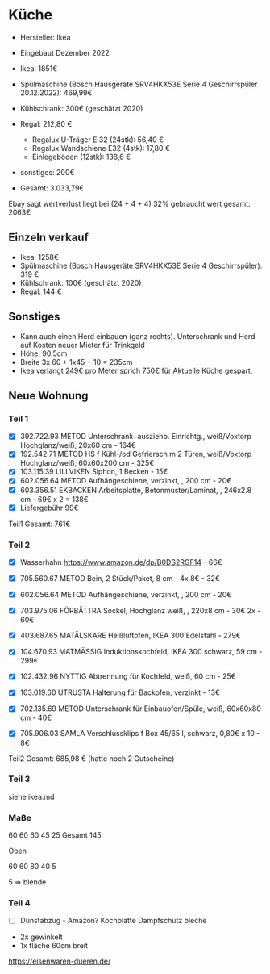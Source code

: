 # Küche

- Hersteller: Ikea
- Eingebaut Dezember 2022

- Ikea: 1851€
- Spülmaschine (Bosch Hausgeräte SRV4HKX53E Serie 4 Geschirrspüler 20.12.2022): 469,99€
- Kühlschrank: 300€ (geschätzt 2020)
- Regal: 212,80 €
  - Regalux U-Träger E 32 (24stk): 56,40 €
  - Regalux Wandschiene E32 (4stk): 17,80 €
  - Einlegeböden (12stk): 138,6 €
- sonstiges: 200€

- Gesamt: 3.033,79€

Ebay sagt wertverlust liegt bei (24 + 4 + 4) 32%
gebraucht wert gesamt: 2063€

## Einzeln verkauf

- Ikea: 1258€
- Spülmaschine (Bosch Hausgeräte SRV4HKX53E Serie 4 Geschirrspüler): 319 €
- Kühlschrank: 100€ (geschätzt 2020)
- Regal: 144 €

## Sonstiges

- Kann auch einen Herd einbauen (ganz rechts). Unterschrank und Herd auf Kosten neuer Mieter für Trinkgeld
- Höhe: 90,5cm
- Breite 3x 60 + 1x45 + 10 = 235cm
- Ikea verlangt 249€ pro Meter sprich 750€ für Aktuelle Küche gespart.

## Neue Wohnung

### Teil 1

- [x] 392.722.93 METOD Unterschrank+ausziehb. Einrichtg., weiß/Voxtorp Hochglanz/weiß, 20x60 cm - 164€
- [x] 192.542.71 METOD HS f Kühl-/od Gefriersch m 2 Türen, weiß/Voxtorp Hochglanz/weiß, 60x60x200 cm - 325€
- [x] 103.115.39 LILLVIKEN Siphon, 1 Becken - 15€
- [x] 602.056.64 METOD Aufhängeschiene, verzinkt, , 200 cm - 20€
- [x] 603.356.51 EKBACKEN Arbeitsplatte, Betonmuster/Laminat, , 246x2.8 cm - 69€ x 2 = 138€
- [x] Liefergebühr 99€

Teil1 Gesamt: 761€

### Teil 2

- [x] Wasserhahn https://www.amazon.de/dp/B0DS2RGF14 - 66€
- [x] 705.560.67 METOD Bein, 2 Stück/Paket, 8 cm - 4x 8€ - 32€
- [x] 602.056.64 METOD Aufhängeschiene, verzinkt, , 200 cm - 20€
- [x] 703.975.06 FÖRBÄTTRA Sockel, Hochglanz weiß, , 220x8 cm - 30€ 2x - 60€

- [x] 403.687.65 MATÄLSKARE Heißluftofen, IKEA 300 Edelstahl - 279€
- [x] 104.670.93 MATMÄSSIG Induktionskochfeld, IKEA 300 schwarz, 59 cm - 299€
- [x] 102.432.96 NYTTIG Abtrennung für Kochfeld, weiß, 60 cm - 25€
- [x] 103.019.60 UTRUSTA Halterung für Backofen, verzinkt - 13€
- [x] 702.135.69 METOD Unterschrank für Einbauofen/Spüle, weiß, 60x60x80 cm - 40€

- [x] 705.906.03 SAMLA Verschlussklips f Box 45/65 l, schwarz, 0,80€ x 10 - 8€

Teil2 Gesamt: 685,98 € (hatte noch 2 Gutscheine)

### Teil 3

siehe ikea.md

### Maße

60   60  60  45 25
Gesamt 145

Oben

60 60 80 40 5

5 => blende

### Teil 4

- [ ] Dunstabzug - Amazon?
Kochplatte Dampfschutz bleche
- 2x gewinkelt
- 1x fläche 60cm breit

https://eisenwaren-dueren.de/